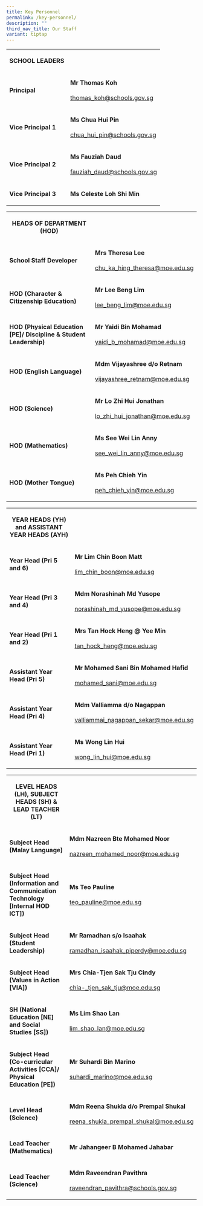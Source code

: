 ```yaml
---
title: Key Personnel
permalink: /key-personnel/
description: ""
third_nav_title: Our Staff
variant: tiptap
---
```

<table style="minWidth: 50px">
<colgroup>
<col>
<col>
</colgroup>
<tbody>
<tr>
<th rowspan="1" colspan="1">
<p><strong>SCHOOL LEADERS</strong>
</p>
</th>
<th rowspan="1" colspan="1">
<p></p>
</th>
</tr>
<tr>
<td rowspan="1" colspan="1">
<p><strong>Principal</strong>
</p>
</td>
<td rowspan="1" colspan="1">
<p><strong>Mr Thomas Koh</strong>
<br>
<br><a href="mailto:thomas_koh@schools.gov.sg" rel="noopener noreferrer nofollow" target="_blank">thomas_koh@schools.gov.sg</a>
</p>
</td>
</tr>
<tr>
<td rowspan="1" colspan="1">
<p><strong>Vice Principal 1</strong>
</p>
</td>
<td rowspan="1" colspan="1">
<p><strong>Ms Chua Hui Pin</strong>
<br>
<br><a href="mailto:CHUA_Hui_Pin@schools.gov.sg" rel="noopener noreferrer nofollow" target="_blank">chua_hui_pin@schools.gov.sg</a>
</p>
</td>
</tr>
<tr>
<td rowspan="1" colspan="1">
<p><strong>Vice Principal 2</strong>
</p>
</td>
<td rowspan="1" colspan="1">
<p><strong>Ms Fauziah Daud</strong>
<br>
<br><a href="mailto:fauziah_daud@schools.gov.sg" rel="noopener noreferrer nofollow" target="_blank">fauziah_daud@schools.gov.sg</a>
</p>
</td>
</tr>
<tr>
<td rowspan="1" colspan="1">
<p><strong>Vice Principal 3</strong>
</p>
</td>
<td rowspan="1" colspan="1">
<p><strong>Ms Celeste Loh Shi Min</strong>
</p>
<p></p>
<p></p>
</td>
</tr>
</tbody>
</table>
<table style="minWidth: 50px">
<colgroup>
<col>
<col>
</colgroup>
<tbody>
<tr>
<th rowspan="1" colspan="1">
<p><strong>HEADS OF DEPARTMENT (HOD)</strong>
</p>
</th>
<th rowspan="1" colspan="1">
<p></p>
</th>
</tr>
<tr>
<td rowspan="1" colspan="1">
<p><strong>School Staff Developer</strong>
</p>
</td>
<td rowspan="1" colspan="1">
<p><strong>Mrs Theresa Lee</strong>
<br>
<br><a href="mailto:chu_ka_hing_theresa@moe.edu.sg" rel="noopener noreferrer nofollow" target="_blank">chu_ka_hing_theresa@moe.edu.sg</a>
</p>
</td>
</tr>
<tr>
<td rowspan="1" colspan="1">
<p><strong>HOD (Character &amp; Citizenship Education)</strong>
</p>
</td>
<td rowspan="1" colspan="1">
<p><strong>Mr Lee Beng Lim</strong>
<br>
<br><a href="mailto:lee_beng_lim@moe.edu.sg" rel="noopener noreferrer nofollow" target="_blank">lee_beng_lim@moe.edu.sg</a>
</p>
</td>
</tr>
<tr>
<td rowspan="1" colspan="1">
<p><strong>HOD (Physical Education [PE]/ Discipline &amp; Student Leadership)</strong>
</p>
</td>
<td rowspan="1" colspan="1">
<p><strong>Mr Yaidi Bin Mohamad</strong>
<br>
<br><a href="mailto:yaidi_b_mohamad@moe.edu.sg" rel="noopener noreferrer nofollow" target="_blank">yaidi_b_mohamad@moe.edu.sg</a>
</p>
</td>
</tr>
<tr>
<td rowspan="1" colspan="1">
<p><strong>HOD (English Language)</strong>
</p>
</td>
<td rowspan="1" colspan="1">
<p><strong>Mdm Vijayashree d/o Retnam</strong>
<br>
<br><a href="mailto:vijayashree_retnam@moe.edu.sg" rel="noopener noreferrer nofollow" target="_blank">vijayashree_retnam@moe.edu.sg</a>
</p>
</td>
</tr>
<tr>
<td rowspan="1" colspan="1">
<p><strong>HOD (Science)</strong>
</p>
</td>
<td rowspan="1" colspan="1">
<p><strong>Mr Lo Zhi Hui Jonathan</strong>
<br>
<br><a href="mailto:lo_zhi_hui_jonathan@moe.edu.sg" rel="noopener noreferrer nofollow" target="_blank">lo_zhi_hui_jonathan@moe.edu.sg</a>
</p>
</td>
</tr>
<tr>
<td rowspan="1" colspan="1">
<p><strong>HOD (Mathematics)</strong>
</p>
</td>
<td rowspan="1" colspan="1">
<p><strong>Ms See Wei Lin Anny</strong>
<br>
<br><a href="mailto:see_wei_lin_anny@moe.edu.sg" rel="noopener noreferrer nofollow" target="_blank">see_wei_lin_anny@moe.edu.sg</a>
</p>
</td>
</tr>
<tr>
<td rowspan="1" colspan="1">
<p><strong>HOD (Mother Tongue)</strong>
</p>
</td>
<td rowspan="1" colspan="1">
<p><strong>Ms Peh Chieh Yin</strong>
<br>
<br><a href="mailto:peh_chieh_yin@moe.edu.sg" rel="noopener noreferrer nofollow" target="_blank"><u>peh_chieh_yin@moe.edu.sg</u></a>
</p>
</td>
</tr>
</tbody>
</table>
<table style="minWidth: 50px">
<colgroup>
<col>
<col>
</colgroup>
<tbody>
<tr>
<th rowspan="1" colspan="1">
<p><strong>YEAR HEADS (YH) and ASSISTANT YEAR HEADS (AYH)</strong>
</p>
</th>
<th rowspan="1" colspan="1">
<p></p>
</th>
</tr>
<tr>
<td rowspan="1" colspan="1">
<p><strong>Year Head (Pri 5 and 6)</strong>
</p>
</td>
<td rowspan="1" colspan="1">
<p><strong>Mr Lim Chin Boon Matt</strong>
<br>
<br><a href="mailto:lim_chin_boon@moe.edu.sg" rel="noopener noreferrer nofollow" target="_blank">lim_chin_boon@moe.edu.sg</a>
</p>
</td>
</tr>
<tr>
<td rowspan="1" colspan="1">
<p><strong>Year Head (Pri 3 and 4)</strong>
</p>
</td>
<td rowspan="1" colspan="1">
<p><strong>Mdm Norashinah Md Yusope</strong>
<br>
<br><a href="mailto:norashinah_md_yusope@moe.edu.sg" rel="noopener noreferrer nofollow" target="_blank">norashinah_md_yusope@moe.edu.sg</a>
</p>
</td>
</tr>
<tr>
<td rowspan="1" colspan="1">
<p><strong>Year Head (Pri 1 and 2)</strong>
</p>
</td>
<td rowspan="1" colspan="1">
<p><strong>Mrs Tan Hock Heng @ Yee Min</strong>
<br>
<br><a href="mailto:tan_hock_heng@moe.edu.sg" rel="noopener noreferrer nofollow" target="_blank">tan_hock_heng@moe.edu.sg</a>
</p>
</td>
</tr>
<tr>
<td rowspan="1" colspan="1">
<p><strong>Assistant Year Head (Pri 5)</strong>
</p>
</td>
<td rowspan="1" colspan="1">
<p><strong>Mr Mohamed Sani Bin Mohamed Hafid</strong>
<br>
<br><a href="mailto:mohamed_sani@moe.edu.sg" rel="noopener noreferrer nofollow" target="_blank">mohamed_sani@moe.edu.sg</a>
</p>
</td>
</tr>
<tr>
<td rowspan="1" colspan="1">
<p><strong>Assistant Year Head (Pri 4)</strong>
</p>
</td>
<td rowspan="1" colspan="1">
<p><strong>Mdm Valliamma d/o Nagappan</strong>
<br>
<br><a href="mailto:valliammai_nagappan_sekar@moe.edu.sg" rel="noopener noreferrer nofollow" target="_blank">valliammai_nagappan_sekar@moe.edu.sg</a>
</p>
</td>
</tr>
<tr>
<td rowspan="1" colspan="1">
<p><strong>Assistant Year Head (Pri 1)</strong>
</p>
</td>
<td rowspan="1" colspan="1">
<p><strong>Ms Wong Lin Hui</strong>
<br>
<br><a href="mailto:wong_lin_hui@moe.edu.sg" rel="noopener noreferrer nofollow" target="_blank">wong_lin_hui@moe.edu.sg</a>
</p>
</td>
</tr>
</tbody>
</table>
<table style="minWidth: 50px">
<colgroup>
<col>
<col>
</colgroup>
<tbody>
<tr>
<th rowspan="1" colspan="1">
<p><strong>LEVEL HEADS (LH), SUBJECT HEADS (SH) &amp; LEAD TEACHER (LT)</strong>
</p>
</th>
<th rowspan="1" colspan="1">
<p></p>
</th>
</tr>
<tr>
<td rowspan="1" colspan="1">
<p><strong>Subject Head (Malay Language)</strong>
</p>
</td>
<td rowspan="1" colspan="1">
<p><strong>Mdm Nazreen Bte Mohamed Noor</strong>
<br>
<br><a href="mailto:nazreen_mohamed_noor@moe.edu.sg" rel="noopener noreferrer nofollow" target="_blank">nazreen_mohamed_noor@moe.edu.sg</a>
</p>
</td>
</tr>
<tr>
<td rowspan="1" colspan="1">
<p><strong>Subject Head (Information and Communication Technology [Internal HOD ICT])</strong>
</p>
</td>
<td rowspan="1" colspan="1">
<p><strong>Ms Teo Pauline</strong>
<br>
<br><a href="mailto:teo_pauline@moe.edu.sg" rel="noopener noreferrer nofollow" target="_blank">teo_pauline@moe.edu.sg</a>
</p>
</td>
</tr>
<tr>
<td rowspan="1" colspan="1">
<p><strong>Subject Head (Student Leadership)</strong>
</p>
</td>
<td rowspan="1" colspan="1">
<p><strong>Mr Ramadhan s/o Isaahak</strong>
<br>
<br><a href="mailto:ramadhan_isaahak_piperdy@moe.edu.sg" rel="noopener nofollow" target="_blank">ramadhan_isaahak_piperdy@moe.edu.sg</a>
</p>
</td>
</tr>
<tr>
<td rowspan="1" colspan="1">
<p><strong>Subject Head (Values in Action [VIA])</strong>
</p>
</td>
<td rowspan="1" colspan="1">
<p><strong>Mrs Chia-Tjen Sak Tju Cindy</strong>
<br>
<br><a href="mailto:chia-_tjen_sak_tju@moe.edu.sg" rel="noopener noreferrer nofollow" target="_blank">chia-_tjen_sak_tju@moe.edu.sg</a>
</p>
</td>
</tr>
<tr>
<td rowspan="1" colspan="1">
<p><strong>SH (National Education [NE] and Social Studies [SS])</strong>
</p>
</td>
<td rowspan="1" colspan="1">
<p><strong>Ms Lim Shao Lan</strong>
<br>
<br><a href="mailto:lim_shao_lan@moe.edu.sg" rel="noopener noreferrer nofollow" target="_blank">lim_shao_lan@moe.edu.sg</a>
</p>
</td>
</tr>
<tr>
<td rowspan="1" colspan="1">
<p><strong>Subject Head (Co-curricular Activities [CCA]/ Physical Education [PE])</strong>
</p>
</td>
<td rowspan="1" colspan="1">
<p><strong>Mr Suhardi Bin Marino</strong>
<br>
<br><a href="mailto:suhardi_marino@moe.edu.sg" rel="noopener noreferrer nofollow" target="_blank">suhardi_marino@moe.edu.sg</a>
</p>
</td>
</tr>
<tr>
<td rowspan="1" colspan="1">
<p><strong>Level Head (Science)</strong>
</p>
</td>
<td rowspan="1" colspan="1">
<p><strong>Mdm Reena Shukla d/o Prempal Shukal</strong>
<br>
<br><a href="mailto:reena_shukla_prempal_shukal@moe.edu.sg" rel="noopener noreferrer nofollow" target="_blank">reena_shukla_prempal_shukal@moe.edu.sg</a>
</p>
</td>
</tr>
<tr>
<td rowspan="1" colspan="1">
<p><strong>Lead Teacher (Mathematics) </strong>
<br>
</p>
</td>
<td rowspan="1" colspan="1">
<p><strong>Mr Jahangeer B Mohamed Jahabar</strong>
<br>
</p>
</td>
</tr>
<tr>
<td rowspan="1" colspan="1">
<p><strong>Lead Teacher (Science)</strong>
</p>
</td>
<td rowspan="1" colspan="1">
<p><strong>Mdm Raveendran Pavithra</strong>
<br>
<br><a href="mailto:raveendran_pavithra@schools.gov.sg" rel="noopener noreferrer nofollow" target="_blank">raveendran_pavithra@schools.gov.sg</a>
</p>
</td>
</tr>
</tbody>
</table>
<p></p>